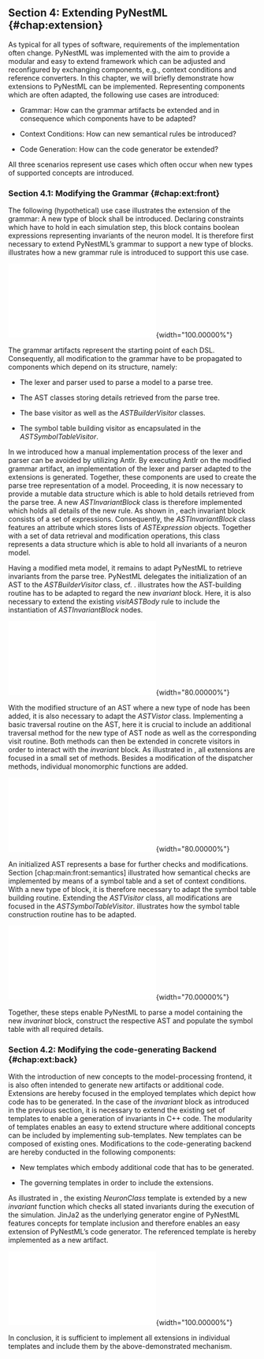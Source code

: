 ## Section 4: Extending PyNestML {#chap:extension}

As typical for all types of software, requirements of the implementation
often change. PyNestML was implemented with the aim to provide a modular
and easy to extend framework which can be adjusted and reconfigured by
exchanging components, e.g., context conditions and reference
converters. In this chapter, we will briefly demonstrate how extensions
to PyNestML can be implemented. Representing components which are often
adapted, the following use cases are introduced:

-   Grammar: How can the grammar artifacts be extended and in
    consequence which components have to be adapted?

-   Context Conditions: How can new semantical rules be introduced?

-   Code Generation: How can the code generator be extended?

All three scenarios represent use cases which often occur when new types
of supported concepts are introduced.

### Section 4.1: Modifying the Grammar {#chap:ext:front}

The following (hypothetical) use case illustrates the extension of the
grammar: A new type of block shall be introduced. Declaring constraints
which have to hold in each simulation step, this block contains boolean
expressions representing invariants of the neuron model. It is therefore
first necessary to extend PyNestML’s grammar to support a new type of
blocks. illustrates how a new grammar rule is introduced to support this
use case.

![New grammar rules: In order to include a new grammar rule, the
existing *body* production is extended by a reference to the extension.
The *invariantBlock* production encapsulates the added concept.<span
data-label="ext:front:gram"></span>](src/pic/ext_front_gram_cropped.pdf){width="100.00000%"}

The grammar artifacts represent the starting point of each DSL.
Consequently, all modification to the grammar have to be propagated to
components which depend on its structure, namely:

-   The lexer and parser used to parse a model to a parse tree.

-   The AST classes storing details retrieved from the parse tree.

-   The base visitor as well as the *ASTBuilderVisitor* classes.

-   The symbol table building visitor as encapsulated in the
    *ASTSymbolTableVisitor*.

In we introduced how a manual implementation process of the lexer and
parser can be avoided by utilizing Antlr. By executing Antlr on the
modified grammar artifact, an implementation of the lexer and parser
adapted to the extensions is generated. Together, these components are
used to create the parse tree representation of a model. Proceeding, it
is now necessary to provide a mutable data structure which is able to
hold details retrieved from the parse tree. A new *ASTInvariantBlock*
class is therefore implemented which holds all details of the new rule.
As shown in , each invariant block consists of a set of expressions.
Consequently, the *ASTInvariantBlock* class features an attribute which
stores lists of *ASTExpression* objects. Together with a set of data
retrieval and modification operations, this class represents a data
structure which is able to hold all invariants of a neuron model.

Having a modified meta model, it remains to adapt PyNestML to retrieve
invariants from the parse tree. PyNestML delegates the initialization of
an AST to the *ASTBuilderVisitor* class, cf. . illustrates how the
AST-building routine has to be adapted to regard the new *invariant*
block. Here, it is also necessary to extend the existing *visitASTBody*
rule to include the instantiation of *ASTInvariantBlock* nodes.

![Modifying the AST builder: In order to initialize an AST according to
the new grammar, the *ASTBuilderVisitor* is extended by an
*ASTInvariantBlock* node building method. An adaptation of the existing
*visitASTBody* method includes the new rule.<span
data-label="ext:front:astB"></span>](src/pic/ext_front_astB_cropped.pdf){width="80.00000%"}

With the modified structure of an AST where a new type of node has been
added, it is also necessary to adapt the *ASTVistor* class. Implementing
a basic traversal routine on the AST, here it is crucial to include an
additional traversal method for the new type of AST node as well as the
corresponding visit routine. Both methods can then be extended in
concrete visitors in order to interact with the *invariant* block. As
illustrated in , all extensions are focused in a small set of methods.
Besides a modification of the dispatcher methods, individual monomorphic
functions are added.

![Modifying the AST visitor: The *ASTVisitor* class is adapted to
support the new type of AST node. The dispatcher functions are adapted,
while new monomorphic hook methods are added.<span
data-label="ext:front:astVisitor"></span>](src/pic/ext_front_astVisitor_cropped.pdf){width="80.00000%"}

An initialized AST represents a base for further checks and
modifications. Section \[chap:main:front:semantics\] illustrated how
semantical checks are implemented by means of a symbol table and a set
of context conditions. With a new type of block, it is therefore
necessary to adapt the symbol table building routine. Extending the
*ASTVisitor* class, all modifications are focused in the
*ASTSymbolTableVisitor*. illustrates how the symbol table construction
routine has to be adapted.

![Adapting the *ASTSymbolTableVisitor*: The *traverseASTBody* method is
extended to regard the new type of block, while the actual handling of
the block is delegated to the *visitASTInvariantBlock* method.<span
data-label="ext:front:symbolVisitor"></span>](src/pic/ext_front_symbolVisitor_cropped.pdf){width="70.00000%"}

Together, these steps enable PyNestML to parse a model containing the
new *invarinat* block, construct the respective AST and populate the
symbol table with all required details.

### Section 4.2: Modifying the code-generating Backend {#chap:ext:back}

With the introduction of new concepts to the model-processing frontend,
it is also often intended to generate new artifacts or additional code.
Extensions are hereby focused in the employed templates which depict how
code has to be generated. In the case of the *invariant* block as
introduced in the previous section, it is necessary to extend the
existing set of templates to enable a generation of invariants in C++
code. The modularity of templates enables an easy to extend structure
where additional concepts can be included by implementing sub-templates.
New templates can be composed of existing ones. Modifications to the
code-generating backend are hereby conducted in the following
components:

-   New templates which embody additional code that has to be generated.

-   The governing templates in order to include the extensions.

As illustrated in , the existing *NeuronClass* template is extended by a
new *invariant* function which checks all stated invariants during the
execution of the simulation. JinJa2 as the underlying generator engine
of PyNestML features concepts for template inclusion and therefore
enables an easy extension of PyNestML’s code generator. The referenced
template is hereby implemented as a new artifact.

![Inclusion of new templates: The existing set of templates is modified
to include additional templates. For the sake of modularity, each
extension should be implemented in an individual artifact.<span
data-label="ext:back:temp"></span>](src/pic/ext_back_temp_cropped.pdf){width="100.00000%"}

In conclusion, it is sufficient to implement all extensions in
individual templates and include them by the above-demonstrated
mechanism.

